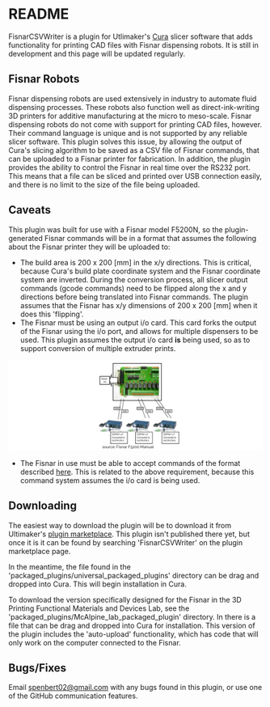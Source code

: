 # README
FisnarCSVWriter is a plugin for Utlimaker's [Cura](https://github.com/Ultimaker/Cura) slicer software that adds functionality for printing
CAD files with Fisnar dispensing robots. It is still in development and this
page will be updated regularly.

## Fisnar Robots
Fisnar dispensing robots are used extensively in industry to automate fluid
dispensing processes. These robots also function well as direct-ink-writing
3D printers for additive manufacturing at the micro to meso-scale. Fisnar dispensing robots
do not come with support for printing CAD files, however. Their command language
is unique and is not supported by any reliable slicer software. This plugin
solves this issue, by allowing the output of Cura's slicing algorithm to be
saved as a CSV file of Fisnar commands, that can be uploaded to a Fisnar
printer for fabrication. In addition, the plugin provides the ability to control
the Fisnar in real time over the RS232 port. This means that a file can be sliced
and printed over USB connection easily, and there is no limit to the size of
the file being uploaded.

## Caveats
This plugin was built for use with a Fisnar model F5200N, so the plugin-generated
Fisnar commands will be in a format that assumes the following about the
Fisnar printer they will be uploaded to:
- The build area is 200 x 200 [mm] in the x/y directions. This is critical,
because Cura's build plate coordinate system and the Fisnar coordinate system
are inverted. During the conversion process, all slicer output commands (gcode commands)
need to be flipped along the x and y directions before being translated into Fisnar
commands. The plugin assumes that the Fisnar has x/y dimensions of 200 x 200 [mm]
when it does this 'flipping'.
- The Fisnar must be using an output i/o card. This card forks the output
of the Fisnar using the i/o port, and allows for multiple dispensers to be
used. This plugin assumes the output i/o card __is__ being used, so as to
support conversion of multiple extruder prints.

![](docs/doc_pics/io_card.png)

- The Fisnar in use must be able to accept commands of the format described
[here](docs/conversion_algorithm.md#fisnar-command-system). This is related
to the above requirement, because this command system assumes the i/o card is
being used.

## Downloading
The easiest way to download the plugin will be to download it from Ultimaker's
[plugin marketplace](https://marketplace.ultimaker.com/app/cura/plugins). This
plugin isn't published there yet, but once it is it can be found by searching
'FisnarCSVWriter' on the plugin marketplace page.

In the meantime, the file found in the 'packaged_plugins/universal_packaged_plugins'
directory can be drag and dropped into Cura. This will begin installation in Cura.

To download the version specifically designed for the Fisnar in the 3D Printing
Functional Materials and Devices Lab, see the 'packaged_plugins/McAlpine_lab_packaged_plugin'
directory. In there is a file that can be drag and dropped into Cura
for installation. This version of the plugin includes the 'auto-upload'
functionality, which has code that will only work on the computer connected
to the Fisnar.

## Bugs/Fixes
Email spenbert02@gmail.com with any bugs found in this plugin, or use one
of the GitHub communication features.
